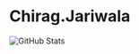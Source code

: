 # Chirag.Jariwala

![GitHub Stats](https://github-readme-stats.vercel.app/api?username=Chirag.Jariwala&theme=radical)
